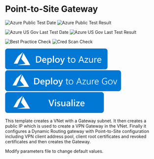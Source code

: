 # Point-to-Site Gateway

![Azure Public Test Date](https://azurequickstartsservice.blob.core.windows.net/badges/101-point-to-site/PublicLastTestDate.svg)
![Azure Public Test Result](https://azurequickstartsservice.blob.core.windows.net/badges/101-point-to-site/PublicDeployment.svg)

![Azure US Gov Last Test Date](https://azurequickstartsservice.blob.core.windows.net/badges/101-point-to-site/FairfaxLastTestDate.svg)
![Azure US Gov Last Test Result](https://azurequickstartsservice.blob.core.windows.net/badges/101-point-to-site/FairfaxDeployment.svg)

![Best Practice Check](https://azurequickstartsservice.blob.core.windows.net/badges/101-point-to-site/BestPracticeResult.svg)
![Cred Scan Check](https://azurequickstartsservice.blob.core.windows.net/badges/101-point-to-site/CredScanResult.svg)

[![Deploy To Azure](https://raw.githubusercontent.com/Azure/azure-quickstart-templates/master/1-CONTRIBUTION-GUIDE/images/deploytoazure.svg?sanitize=true)](https://portal.azure.com/#create/Microsoft.Template/uri/https%3A%2F%2Fraw.githubusercontent.com%2FAzure%2Fazure-quickstart-templates%2Fmaster%2F101-point-to-site%2Fazuredeploy.json)
[![Deploy To Azure US Gov](https://raw.githubusercontent.com/Azure/azure-quickstart-templates/master/1-CONTRIBUTION-GUIDE/images/deploytoazuregov.svg?sanitize=true)](https://portal.azure.us/#create/Microsoft.Template/uri/https%3A%2F%2Fraw.githubusercontent.com%2FAzure%2Fazure-quickstart-templates%2Fmaster%2F101-point-to-site%2Fazuredeploy.json)  
[![Visualize](https://raw.githubusercontent.com/Azure/azure-quickstart-templates/master/1-CONTRIBUTION-GUIDE/images/visualizebutton.svg?sanitize=true)](http://armviz.io/#/?load=https%3A%2F%2Fraw.githubusercontent.com%2FAzure%2Fazure-quickstart-templates%2Fmaster%2F101-point-to-site%2Fazuredeploy.json)

This template creates a VNet with a Gateway subnet. It then creates a public IP which is used to create a VPN Gateway in the VNet. Finally it configures a Dynamic Routing gateway with Point-to-Site configuration including VPN client address pool, client root certificates and revoked certificates and then creates the Gateway.

Modify parameters file to change default values.